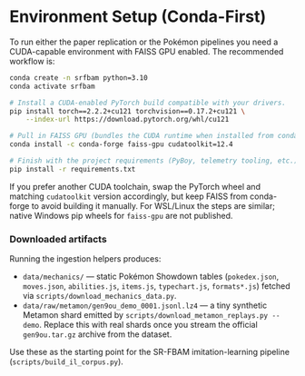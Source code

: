 # Environment Setup (Conda-First)

To run either the paper replication or the Pokémon pipelines you need a CUDA-capable
environment with FAISS GPU enabled. The recommended workflow is:

```bash
conda create -n srfbam python=3.10
conda activate srfbam

# Install a CUDA-enabled PyTorch build compatible with your drivers.
pip install torch==2.2.2+cu121 torchvision==0.17.2+cu121 \
    --index-url https://download.pytorch.org/whl/cu121

# Pull in FAISS GPU (bundles the CUDA runtime when installed from conda-forge).
conda install -c conda-forge faiss-gpu cudatoolkit=12.4

# Finish with the project requirements (PyBoy, telemetry tooling, etc.).
pip install -r requirements.txt
```

If you prefer another CUDA toolchain, swap the PyTorch wheel and matching
`cudatoolkit` version accordingly, but keep FAISS from conda-forge to avoid
building it manually. For WSL/Linux the steps are similar; native Windows pip
wheels for `faiss-gpu` are not published.

### Downloaded artifacts

Running the ingestion helpers produces:

- `data/mechanics/` &mdash; static Pokémon Showdown tables (`pokedex.json`,
  `moves.json`, `abilities.js`, `items.js`, `typechart.js`, `formats*.js`)
  fetched via `scripts/download_mechanics_data.py`.
- `data/raw/metamon/gen9ou_demo_0001.jsonl.lz4` &mdash; a tiny synthetic Metamon
  shard emitted by `scripts/download_metamon_replays.py --demo`. Replace this
  with real shards once you stream the official `gen9ou.tar.gz` archive from the
  dataset.

Use these as the starting point for the SR-FBAM imitation-learning pipeline
(`scripts/build_il_corpus.py`).
